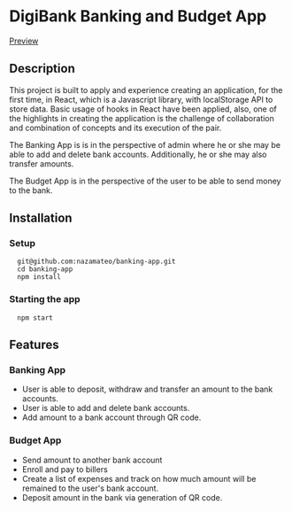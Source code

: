 # DigiBank Banking and Budget App

[Preview](https://banking-app-collaboration.vercel.app/)

## Description

This project is built to apply and experience creating an application, for the first time, in React, which is a Javascript library, with localStorage API to store data. Basic usage of hooks in React have been applied, also, one of the highlights in creating the application is the challenge of collaboration and combination of concepts and its execution of the pair.

The Banking App is is in the perspective of admin where he or she may be able to add and delete bank accounts. Additionally, he or she may also transfer amounts.

The Budget App is in the perspective of the user to be able to send money to the bank.

## Installation

### Setup

```
  git@github.com:nazamateo/banking-app.git
  cd banking-app
  npm install
```

### Starting the app

```
  npm start
```

## Features

### Banking App

- User is able to deposit, withdraw and transfer an amount to the bank accounts.
- User is able to add and delete bank accounts.
- Add amount to a bank account through QR code.

### Budget App

- Send amount to another bank account
- Enroll and pay to billers
- Create a list of expenses and track on how much amount will be remained to the user's bank account.
- Deposit amount in the bank via generation of QR code.
